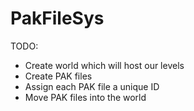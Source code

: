 # PakFileSys

TODO: 
- Create world which will host our levels
- Create PAK files
- Assign each PAK file a unique ID
- Move PAK files into the world